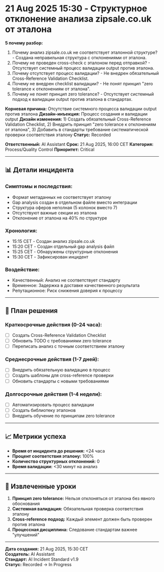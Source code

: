 # 21 Aug 2025 15:30 - Структурное отклонение анализа zipsale.co.uk от эталона

**5 почему разбор:**

1. Почему анализ zipsale.co.uk не соответствует эталонной структуре? - Создана неправильная структура с отклонениями от эталона.
2. Почему не проведен cross-check с эталоном перед отправкой? - Отсутствует системный процесс валидации output против эталона.
3. Почему отсутствует процесс валидации? - Не внедрен обязательный Cross-Reference Validation Checklist.
4. Почему не внедрен checklist валидации? - Не понят принцип "zero tolerance к отклонениям от эталона".
5. Почему не понят принцип zero tolerance? - Отсутствует системный подход к валидации output против эталона в стандартах.

**Корневая причина:** Отсутствие системного процесса валидации output против эталона
**Дизайн-инъекция:** Процесс создания и валидации output
**Дизайн изменения:** 1) Создать обязательный Cross-Reference Validation Checklist, 2) Внедрить принцип "zero tolerance к отклонениям от эталона", 3) Добавить в стандарты требование систематической проверки соответствия эталону
**Статус:** Recorded

**Ответственный:** AI Assistant
**Срок:** 21 Aug 2025, 16:00 CET
**Категория:** Process/Quality Control
**Приоритет:** Critical

---

## 📊 Детали инцидента

### Симптомы и последствия:
- Формат метаданных не соответствует эталону
- Gap analysis создан в отдельном файле вместо интеграции
- Структура оферов неполная (5 колонок вместо 7)
- Отсутствуют важные секции из эталона
- Отклонение от эталона на 40% по структуре

### Хронология:
- 15:15 CET - Создан анализ zipsale.co.uk
- 15:20 CET - Создан отдельный gap analysis файл
- 15:25 CET - Обнаружены структурные отклонения
- 15:30 CET - Зафиксирован инцидент

### Воздействие:
- Качественный: Анализ не соответствует стандарту
- Временное: Задержка в доставке качественного результата
- Репутационное: Риск снижения доверия к процессу

---

## 🔄 План решения

### Краткосрочные действия (0-24 часа):
- [ ] Создать Cross-Reference Validation Checklist
- [ ] Обновить TODO с требованиями zero tolerance
- [ ] Переписать анализ с точным соответствием эталону

### Среднесрочные действия (1-7 дней):
- [ ] Внедрить обязательную валидацию в процесс
- [ ] Создать шаблоны для cross-reference проверки
- [ ] Обновить стандарты с новыми требованиями

### Долгосрочные действия (1-4 недели):
- [ ] Автоматизировать процесс валидации
- [ ] Создать библиотеку эталонов
- [ ] Внедрить обучение по принципам zero tolerance

---

## 📈 Метрики успеха

- **Время от инцидента до решения:** <24 часа
- **Процент соответствия эталону:** 100%
- **Количество структурных отклонений:** 0
- **Время валидации:** <30 минут на анализ

---

## 🎯 Извлеченные уроки

1. **Принцип zero tolerance:** Нельзя отклоняться от эталона без явного обоснования
2. **Системная валидация:** Обязательная проверка соответствия эталону
3. **Cross-reference подход:** Каждый элемент должен быть проверен против эталона
4. **Процессная дисциплина:** Следование стандартам важнее "улучшений"

---

**Дата создания:** 21 Aug 2025, 15:30 CET  
**Создатель:** AI Assistant  
**Стандарт:** AI Incident Standard v1.9  
**Статус:** Recorded → In Progress
